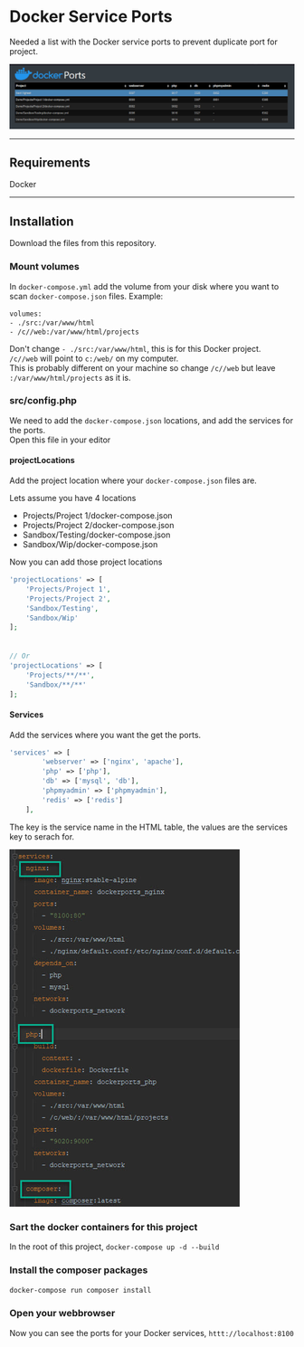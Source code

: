 # Docker Service Ports

Needed a list with the Docker service ports to prevent duplicate port for project.

![](src/assets/screenshot.jpg)

---
## Requirements

Docker

----

## Installation

Download the files from this repository.

### Mount volumes

In `docker-compose.yml` add the volume from your disk where you want to scan `docker-compose.json` files.
Example:
```
volumes:
- ./src:/var/www/html
- /c//web:/var/www/html/projects
```
Don't change `- ./src:/var/www/html`, this is for this Docker project.  
`/c//web` will point to ```c:/web/``` on my computer.  
This is probably different on your machine so change `/c//web` but leave `:/var/www/html/projects` as it is. 


### src/config.php

We need to add the `docker-compose.json` locations, and add the services for the ports.  
Open this file in your editor

#### projectLocations

Add the project location where your `docker-compose.json` files are.

Lets assume you have 4 locations

*  Projects/Project 1/docker-compose.json
*  Projects/Project 2/docker-compose.json
*  Sandbox/Testing/docker-compose.json
*  Sandbox/Wip/docker-compose.json

Now you can add those project locations
```php
'projectLocations' => [
    'Projects/Project 1',
    'Projects/Project 2',
    'Sandbox/Testing',
    'Sandbox/Wip'
];


// Or
'projectLocations' => [
    'Projects/**/**',
    'Sandbox/**/**'
];

```

#### Services

Add the services where you want the get the ports.  

```php
'services' => [
        'webserver' => ['nginx', 'apache'],
        'php' => ['php'],
        'db' => ['mysql', 'db'],
        'phpmyadmin' => ['phpmyadmin'],
        'redis' => ['redis']
    ],
```
The key is the service name in the HTML table, the values are the services key to serach for.

![](src/assets/screenshot_services.jpg)

### Sart the docker containers for this project

In the root of this project, 
`docker-compose up -d --build`

### Install the composer packages

`docker-compose run composer install`

### Open your webbrowser

Now you can see the ports for your Docker services, `httt://localhost:8100`